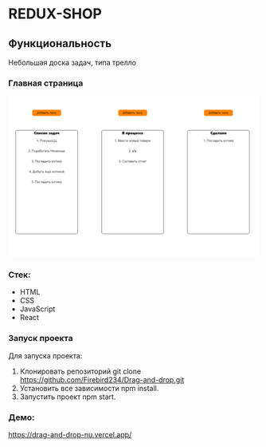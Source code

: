 # REDUX-SHOP

## Функциональность

Небольшая доска задач, типа трелло<br>

### Главная страница

![Alt-текст](./src/images/A1.PNG "main")

### Стек:

-  HTML
-  CSS
-  JavaScript
-  React

### Запуск проекта

Для запуска проекта:

1. Клонировать репозиторий git clone https://github.com/Firebird234/Drag-and-drop.git
2. Установить все зависимости npm install.
3. Запустить проект npm start.

### Демо:

https://drag-and-drop-nu.vercel.app/
